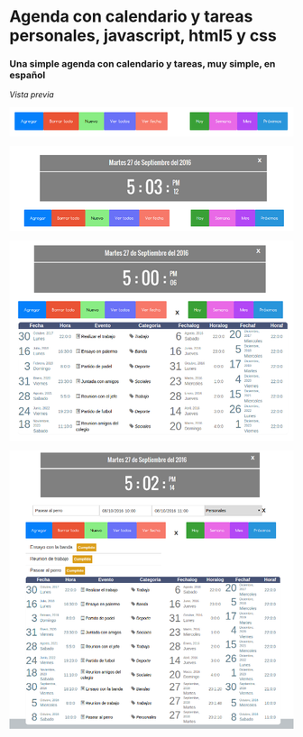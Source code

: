 # Agenda con calendario y tareas personales, javascript, html5 y css

### Una simple agenda con calendario y tareas, muy simple, en español


 *Vista previa*

 ![Vista previa](https://raw.githubusercontent.com/hernanofx/todo2/master/public/imagenes/Preview4.png)

 ![Vista previa](https://raw.githubusercontent.com/hernanofx/todo2/master/public/imagenes/Preview3.png)

 ![Vista previa](https://raw.githubusercontent.com/hernanofx/todo2/master/public/imagenes/Preview.png)

 ![Vista previa](https://raw.githubusercontent.com/hernanofx/todo2/master/public/imagenes/Preview2.png)
